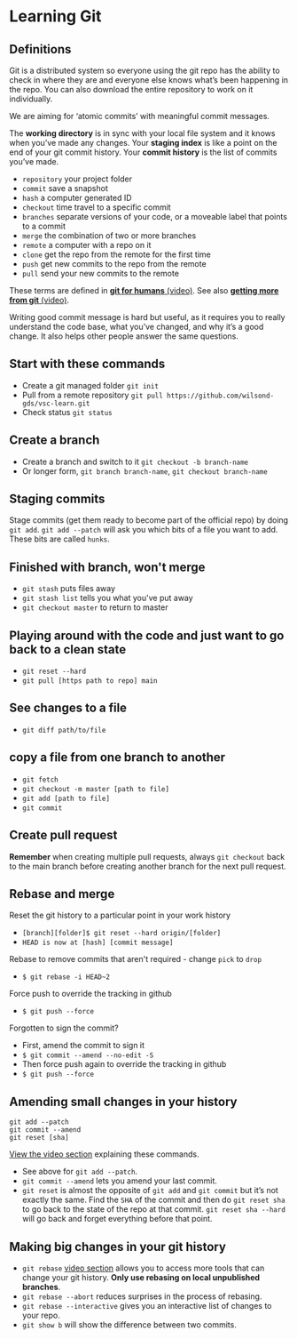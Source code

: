 # Learning Git 

## Definitions

Git is a distributed system so everyone using the git repo has the ability to check in where they are and everyone else knows what’s been happening in the repo. You can also download the entire repository to work on it individually.

We are aiming for ‘atomic commits’ with meaningful commit messages.

The **working directory** is in sync with your local file system and it knows when you’ve made any changes. Your **staging index** is like a point on the end of your git commit history. Your **commit history** is the list of commits you’ve made.

* `repository` your project folder
* `commit` save a snapshot
* `hash` a computer generated ID
* `checkout` time travel to a specific commit
* `branches` separate versions of your code, or a moveable label that points to a commit
* `merge` the combination of two or more branches
* `remote` a computer with a repo on it
* `clone` get the repo from the remote for the first time
* `push` get new commits to the repo from the remote
* `pull` send your new commits to the remote

These terms are defined in [**git for humans** (video)](https://www.youtube.com/watch?v=eWxxfttcMts&t=1s). See also [**getting more from git** (video)](https://www.youtube.com/watch?v=FQ4IdcrOUz0).

Writing good commit message is hard but useful, as it requires you to really understand the code base, what you’ve changed, and why it’s a good change. It also helps other people answer the same questions.

## Start with these commands

* Create a git managed folder `git init`
* Pull from a remote repository `git pull https://github.com/wilsond-gds/vsc-learn.git`
* Check status `git status`

## Create a branch

* Create a branch and switch to it `git checkout -b branch-name`
* Or longer form, `git branch branch-name`, `git checkout branch-name`

## Staging commits

Stage commits (get them ready to become part of the official repo) by doing `git add`. `git add --patch` will ask you which bits of a file you want to add. These bits are called `hunks`.

## Finished with branch, won't merge

* `git stash` puts files away
* `git stash list` tells you what you've put away
* `git checkout master` to return to master

## Playing around with the code and just want to go back to a clean state

* `git reset --hard`
* `git pull [https path to repo] main`

## See changes to a file

* `git diff path/to/file`

## copy a file from one branch to another

* `git fetch`
* `git checkout -m master [path to file]`
* `git add [path to file]`
* `git commit`


## Create pull request

**Remember** when creating multiple pull requests, always `git checkout` back to the main branch before creating another branch for the next pull request.

## Rebase and merge

Reset the git history to a particular point in your work history
* `[branch][folder]$ git reset --hard origin/[folder]`  
* `HEAD is now at [hash] [commit message]`

Rebase to remove commits that aren't required - change `pick` to `drop`
* `$ git rebase -i HEAD~2`

Force push to override the tracking in github
* `$ git push --force`

Forgotten to sign the commit? 
* First, amend the commit to sign it
* `$ git commit --amend --no-edit -S`
* Then force push again to override the tracking in github
* `$ git push --force`

## Amending small changes in your history

```
git add --patch
git commit --amend
git reset [sha]
```

[View the video section](https://youtu.be/FQ4IdcrOUz0?t=1463) explaining these commands. 

* See above for `git add --patch`. 
* `git commit --amend` lets you amend your last commit. 
* `git reset` is almost the opposite of `git add` and `git commit` but it’s not exactly the same. Find the `SHA` of the commit and then do `git reset sha` to go back to the state of the repo at that commit. `git reset sha --hard` will go back and forget everything before that point.

## Making big changes in your git history

* `git rebase` [video section](https://youtu.be/FQ4IdcrOUz0?t=1866) allows you to access more tools that can change your git history. **Only use rebasing on local unpublished branches**.
* `git rebase --abort` reduces surprises in the process of rebasing.
* `git rebase --interactive` gives you an interactive list of changes to your repo. 
* `git show b` will show the difference between two commits.


